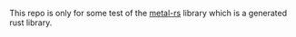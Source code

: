 This repo is only for some test of the
[metal-rs](https://github.com/ulrichSchreiner/metal-rs) library which is a
generated rust library.